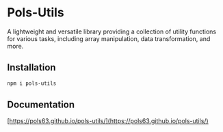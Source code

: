 # Pols-Utils

A lightweight and versatile library providing a collection of utility functions for various tasks, including array manipulation, data transformation, and more.

## Installation

```sh
npm i pols-utils
```

## Documentation

[https://pols63.github.io/pols-utils/](https://pols63.github.io/pols-utils/)
